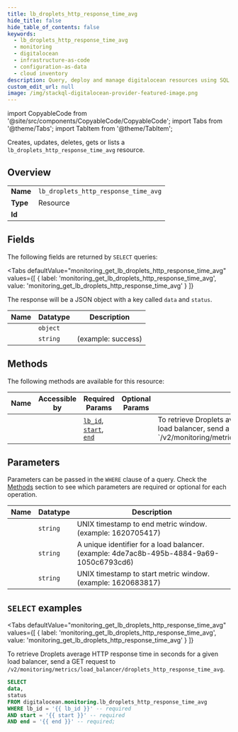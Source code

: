 ```yaml
--- 
title: lb_droplets_http_response_time_avg
hide_title: false
hide_table_of_contents: false
keywords:
  - lb_droplets_http_response_time_avg
  - monitoring
  - digitalocean
  - infrastructure-as-code
  - configuration-as-data
  - cloud inventory
description: Query, deploy and manage digitalocean resources using SQL
custom_edit_url: null
image: /img/stackql-digitalocean-provider-featured-image.png
---
```


import CopyableCode from '@site/src/components/CopyableCode/CopyableCode';
import Tabs from '@theme/Tabs';
import TabItem from '@theme/TabItem';

Creates, updates, deletes, gets or lists a <code>lb_droplets_http_response_time_avg</code> resource.

## Overview
<table><tbody>
<tr><td><b>Name</b></td><td><code>lb_droplets_http_response_time_avg</code></td></tr>
<tr><td><b>Type</b></td><td>Resource</td></tr>
<tr><td><b>Id</b></td><td><CopyableCode code="digitalocean.monitoring.lb_droplets_http_response_time_avg" /></td></tr>
</tbody></table>

## Fields

The following fields are returned by `SELECT` queries:

<Tabs
    defaultValue="monitoring_get_lb_droplets_http_response_time_avg"
    values={[
        { label: 'monitoring_get_lb_droplets_http_response_time_avg', value: 'monitoring_get_lb_droplets_http_response_time_avg' }
    ]}
>
<TabItem value="monitoring_get_lb_droplets_http_response_time_avg">

The response will be a JSON object with a key called `data` and `status`.

<table>
<thead>
    <tr>
    <th>Name</th>
    <th>Datatype</th>
    <th>Description</th>
    </tr>
</thead>
<tbody>
<tr>
    <td><CopyableCode code="data" /></td>
    <td><code>object</code></td>
    <td></td>
</tr>
<tr>
    <td><CopyableCode code="status" /></td>
    <td><code>string</code></td>
    <td> (example: success)</td>
</tr>
</tbody>
</table>
</TabItem>
</Tabs>

## Methods

The following methods are available for this resource:

<table>
<thead>
    <tr>
    <th>Name</th>
    <th>Accessible by</th>
    <th>Required Params</th>
    <th>Optional Params</th>
    <th>Description</th>
    </tr>
</thead>
<tbody>
<tr>
    <td><a href="#monitoring_get_lb_droplets_http_response_time_avg"><CopyableCode code="monitoring_get_lb_droplets_http_response_time_avg" /></a></td>
    <td><CopyableCode code="select" /></td>
    <td><a href="#parameter-lb_id"><code>lb_id</code></a>, <a href="#parameter-start"><code>start</code></a>, <a href="#parameter-end"><code>end</code></a></td>
    <td></td>
    <td>To retrieve Droplets average HTTP response time in seconds for a given load balancer, send a GET request to `/v2/monitoring/metrics/load_balancer/droplets_http_response_time_avg`.</td>
</tr>
</tbody>
</table>

## Parameters

Parameters can be passed in the `WHERE` clause of a query. Check the [Methods](#methods) section to see which parameters are required or optional for each operation.

<table>
<thead>
    <tr>
    <th>Name</th>
    <th>Datatype</th>
    <th>Description</th>
    </tr>
</thead>
<tbody>
<tr id="parameter-end">
    <td><CopyableCode code="end" /></td>
    <td><code>string</code></td>
    <td>UNIX timestamp to end metric window. (example: 1620705417)</td>
</tr>
<tr id="parameter-lb_id">
    <td><CopyableCode code="lb_id" /></td>
    <td><code>string</code></td>
    <td>A unique identifier for a load balancer. (example: 4de7ac8b-495b-4884-9a69-1050c6793cd6)</td>
</tr>
<tr id="parameter-start">
    <td><CopyableCode code="start" /></td>
    <td><code>string</code></td>
    <td>UNIX timestamp to start metric window. (example: 1620683817)</td>
</tr>
</tbody>
</table>

## `SELECT` examples

<Tabs
    defaultValue="monitoring_get_lb_droplets_http_response_time_avg"
    values={[
        { label: 'monitoring_get_lb_droplets_http_response_time_avg', value: 'monitoring_get_lb_droplets_http_response_time_avg' }
    ]}
>
<TabItem value="monitoring_get_lb_droplets_http_response_time_avg">

To retrieve Droplets average HTTP response time in seconds for a given load balancer, send a GET request to `/v2/monitoring/metrics/load_balancer/droplets_http_response_time_avg`.

```sql
SELECT
data,
status
FROM digitalocean.monitoring.lb_droplets_http_response_time_avg
WHERE lb_id = '{{ lb_id }}' -- required
AND start = '{{ start }}' -- required
AND end = '{{ end }}' -- required;
```
</TabItem>
</Tabs>
